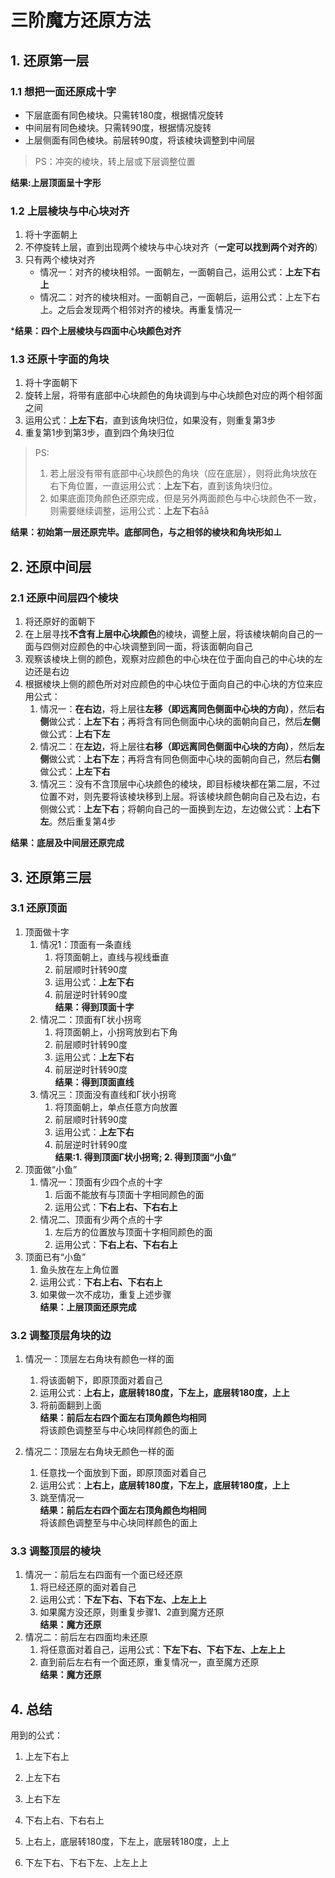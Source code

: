 # 三阶魔方还原方法
## 1. 还原第一层
### 1.1 想把一面还原成十字
- 下层底面有同色棱块。只需转180度，根据情况旋转     
- 中间层有同色棱块。只需转90度，根据情况旋转        
- 上层侧面有同色棱块。前层转90度，将该棱块调整到中间层      
> PS：冲突的棱块，转上层或下层调整位置

**结果:上层顶面呈十字形**
### 1.2 上层棱块与中心块对齐
1. 将十字面朝上
2. 不停旋转上层，直到出现两个棱块与中心块对齐（**一定可以找到两个对齐的**）
3. 只有两个棱块对齐 
    - 情况一：对齐的棱块相邻。一面朝左，一面朝自己，运用公式：**上左下右上**
    - 情况二：对齐的棱块相对。一面朝自己，一面朝后，运用公式：上左下右上。之后会发现两个相邻对齐的棱块。再重复情况一

***结果：四个上层棱块与四面中心块颜色对齐**

### 1.3 还原十字面的角块
1. 将十字面朝下
2. 旋转上层，将带有底部中心块颜色的角块调到与中心块颜色对应的两个相邻面之间
3. 运用公式：**上左下右**，直到该角块归位，如果没有，则重复第3步
4. 重复第1步到第3步，直到四个角块归位

> PS:   
> 1. 若上层没有带有底部中心块颜色的角块（应在底层），则将此角块放在右下角位置，一直运用公式：**上左下右**，直到该角块归位。
> 2. 如果底面顶角颜色还原完成，但是另外两面颜色与中心块颜色不一致，则需要继续调整，运用公式：**上左下右**åå


**结果：初始第一层还原完毕。底部同色，与之相邻的棱块和角块形如⊥**

## 2. 还原中间层
### 2.1 还原中间层四个棱块
1. 将还原好的面朝下
2. 在上层寻找**不含有上层中心块颜色**的棱块，调整上层，将该棱块朝向自己的一面与四侧对应颜色的中心块调整到同一面，将该面朝向自己
3. 观察该棱块上侧的颜色，观察对应颜色的中心块在位于面向自己的中心块的左边还是右边
4. 根据棱块上侧的颜色所对对应颜色的中心块位于面向自己的中心块的方位来应用公式：
    1. 情况一：**在右边**，将上层往**左移（即远离同色侧面中心块的方向）**，然后**右侧**做公式：**上左下右**；再将含有同色侧面中心块的面朝向自己，然后**左侧**做公式：**上右下左**
    2. 情况二：在**左边**，将上层往**右移（即远离同色侧面中心块的方向）**，然后**左侧**做公式：**上右下左**；再将含有同色侧面中心块的面朝向自己，然后**右侧**做公式：**上左下右**
    3. 情况三：没有不含顶层中心块颜色的棱块，即目标棱块都在第二层，不过位置不对，则先要将该棱块移到上层。将该棱块颜色朝向自己及右边，右侧做公式：**上左下右**；将朝向自己的一面换到左边，左边做公式：**上右下左**。然后重复第4步

**结果：底层及中间层还原完成**

## 3. 还原第三层
### 3.1 还原顶面
1. 顶面做十字
    1. 情况1：顶面有一条直线
        1. 将顶面朝上，直线与视线垂直
        2. 前层顺时针转90度
        3. 运用公式：**上左下右**
        4. 前层逆时针转90度     
        **结果：得到顶面十字**
    2. 情况二：顶面有Γ状小拐弯
        1. 将顶面朝上，小拐弯放到右下角
        2. 前层顺时针转90度
        3. 运用公式：**上左下右**
        4. 前层逆时针转90度     
        **结果：得到顶面直线**
    3. 情况三：顶面没有直线和Γ状小拐弯
        1. 将顶面朝上，单点任意方向放置
        2. 前层顺时针转90度
        3. 运用公式：**上左下右**
        4. 前层逆时针转90度     
        **结果:1. 得到顶面Γ状小拐弯; 2. 得到顶面“小鱼”**
2. 顶面做“小鱼”
    1. 情况一：顶面有少四个点的十字
        1. 后面不能放有与顶面十字相同颜色的面
        2. 运用公式：**下右上右、下右右上**
    2. 情况二、顶面有少两个点的十字
        1. 左后方的位置放与顶面十字相同颜色的面
        2. 运用公式：**下右上右、下右右上**
3. 顶面已有“小鱼”
    1. 鱼头放在左上角位置
    2. 运用公式：**下右上右、下右右上**
    3. 如果做一次不成功，重复上述步骤       
**结果：上层顶面还原完成**

### 3.2 调整顶层角块的边

1. 情况一：顶层左右角块有颜色一样的面
    1. 将该面朝下，即原顶面对着自己
    2. 运用公式：**上右上，底层转180度，下左上，底层转180度，上上**
    3. 将前面翻到上面           
    **结果：前后左右四个面左右顶角颜色均相同**      
    将该颜色调整至与中心块同样颜色的面上

2. 情况二：顶层左右角块无颜色一样的面
    1. 任意找一个面放到下面，即原顶面对着自己
    2. 运用公式：**上右上，底层转180度，下左上，底层转180度，上上**
    3. 跳至情况一       
    **结果：前后左右四个面左右顶角颜色均相同**      
    将该颜色调整至与中心块同样颜色的面上

### 3.3 调整顶层的棱块
1. 情况一：前后左右四面有一个面已经还原
    1. 将已经还原的面对着自己
    2. 运用公式：**下左下右、下右下左、上左上上**
    3. 如果魔方没还原，则重复步骤1、2直到魔方还原       
    **结果：魔方还原**
2. 情况二：前后左右四面均未还原
    1. 将任意面对着自己，运用公式：**下左下右、下右下左、上左上上**
    2. 直到前后左右有一个面还原，重复情况一，直至魔方还原       
    **结果：魔方还原**

## 4. 总结
用到的公式：

1. 上左下右上

2. 上左下右

3. 上右下左

4. 下右上右、下右右上

5. 上右上，底层转180度，下左上，底层转180度，上上

6. 下左下右、下右下左、上左上上